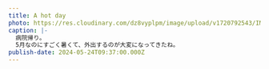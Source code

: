 ```yaml
---
title: A hot day
photo: https://res.cloudinary.com/dz8vyplpm/image/upload/v1720792543/IMG_9888_co1vpu.jpg
caption: |-
  病院帰り。
  5月なのにすごく暑くて、外出するのが大変になってきたね。
publish-date: 2024-05-24T09:37:00.000Z
---
```

